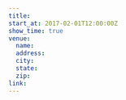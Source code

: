 ```yaml
---
title:
start_at: 2017-02-01T12:00:00Z
show_time: true
venue:
  name:
  address:
  city:
  state:
  zip:
link:
---
```

